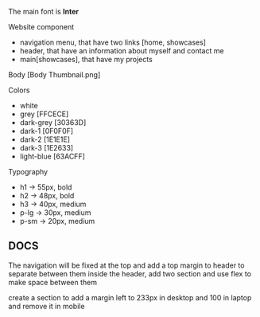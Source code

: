 The main font is **Inter**

Website component
- navigation menu, that have two links [home, showcases]
- header, that have an information about myself and contact me
- main[showcases], that have my projects

Body 
[Body Thumbnail.png]

Colors
- white 
- grey [FFCECE]
- dark-grey [30363D]
- dark-1 [0F0F0F]
- dark-2 [1E1E1E]
- dark-3 [1E2633]
- light-blue [63ACFF]

Typography
- h1 -> 55px, bold
- h2 -> 48px, bold
- h3 -> 40px, medium
- p-lg -> 30px, medium
- p-sm -> 20px, medium

## DOCS

The navigation will be fixed at the top
and add a top margin to header to separate between them
inside the header, add two section and use flex to make space between them

create a section to add a margin left to 233px in desktop
and 100 in laptop and remove it in mobile